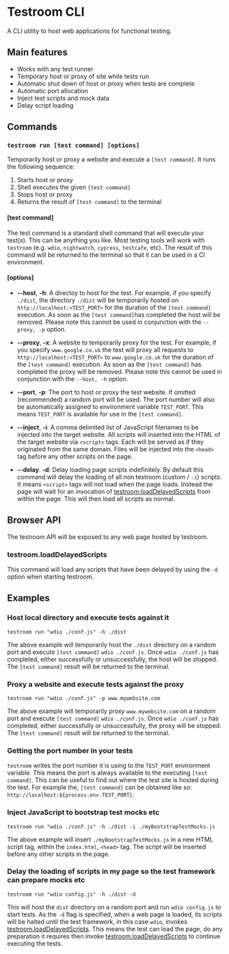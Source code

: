 # Testroom CLI

A CLI utility to host web applications for functional testing.

## Main features

- Works with any test runner
- Temporary host or proxy of site while tests run
- Automatic shut down of host or proxy when tests are complete
- Automatic port allocation
- Inject test scripts and mock data
- Delay script loading

## Commands

### `testroom run [test command] [options]`

Temporarily host or proxy a website and execute a `[test command]`. It runs the following sequence:

1. Starts host or proxy
2. Shell executes the given `[test command]`
3. Stops host or proxy
4. Returns the result of `[test command]` to the terminal

#### [test command]

The test command is a standard shell command that will execute your test(s). This can be anything you like. Most testing tools will work with `testroom` (e.g. `wdio`, `nightwatch`, `cypress`, `testcafe`, etc). The result of this command will be returned to the terminal so that it can be used in a CI environment.

#### [options]

- **--host**, **-h**: A directoy to host for the test. For example, if you specify `./dist`, the directory `./dist` will be temporarily hosted on `http://localhost:<TEST_PORT>` for the duration of the `[test command]` execution. As soon as the `[test command]`has completed the host will be removed. Please note this cannot be used in conjunction with the `--proxy, -p` option.

- **--proxy**, **-x**: A website to temporarily proxy for the test. For example, if you specify `www.google.co.uk` the test will proxy all requests to `http://localhost:<TEST_PORT>` to `www.google.co.uk` for the duration of the `[test command]` execution. As soon as the `[test command]` has completed the proxy will be removed. Please note this cannot be used in conjunction with the `--host, -h` option.

- **--port**, **-p**: The port to host or proxy the test website. If omitted (recommended) a random port will be used. The port number will also be automatically assigned to environment variable `TEST_PORT`. This means `TEST_PORT` is available for use in the `[test command]`.

- **--inject**, **-i**: A comma delimited list of JavaScript filenames to be injected into the target website. All scripts will inserted into the HTML of the target website via `<script>` tags. Each will be served as if they originated from the same domain. Files will be injected into the `<head>` tag before any other scripts on the page.

- **--delay**. **-d**: Delay loading page scripts indefinitely. By default this command will delay the loading of all non testroom (custom / `-i`) scripts. It means `<script>` tags will not load when the page loads. Instead the page will wait for an invocation of [testroom.loadDelayedScripts](#testroom.loadDelayedScripts) from within the page. This will then load all scripts as normal.

## Browser API

The testroom API will be exposed to any web page hosted by testroom.

### <a name="testroom.loadDelayedScripts"></a>testroom.loadDelayedScripts

This command will load any scripts that have been delayed by using the `-d` option when starting testroom.

## Examples

### Host local directory and execute tests against it

`testroom run "wdio ./conf.js" -h ./dist`

The above example will temporarily host the `./dist` directory on a random port and execute `[test command]` `wdio ./conf.js`. Once `wdio ./conf.js` has completed, either successfully or unsuccessfully, the host will be stopped. The `[test command]` result will be returned to the terminal.

### Proxy a website and execute tests against the proxy

`testroom run "wdio ./conf.js" -p www.mywebsite.com`

The above example will temporarily proxy `www.mywebsite.com` on a random port and execute `[test command]` `wdio ./conf.js`. Once `wdio ./conf.js` has completed, either successfully or unsuccessfully, the proxy will be stopped. The `[test command]` result will be returned to the terminal.

### Getting the port number in your tests

`testroom` writes the port number it is using to the `TEST_PORT` environment variable. This means the port is always available to the executing `[test command]`. This can be useful to find out where the test site is hosted during the test. For example the, `[test command]` can be obtained like so: `http://localhost:${process.env.TEST_PORT}`.

### Inject JavaScript to bootstrap test mocks etc

`testroom run "wdio ./conf.js" -h ./dist -i ./myBootstrapTestMocks.js`

The above example will insert `./myBootstrapTestMocks.js` in a new HTML script tag, within the `index.html`, `<head>` tag. The script will be inserted before any other scripts in the page.

### Delay the loading of scripts in my page so the test framework can prepare mocks etc

`testroom run "wdio config.js" -h ./dist -d`

This will host the `dist` directory on a random port and run `wdio config.js` to start tests. As the `-d` flag is specified, when a web page is loaded, its scripts will be halted until the test framework, in this case `wdio`, invokes [testroom.loadDelayedScripts](#testroom.loadDelayedScripts). This means the test can load the page, do any preparation it requires then invoke [testroom.loadDelayedScripts](#testroom.loadDelayedScripts) to continue executing the tests.